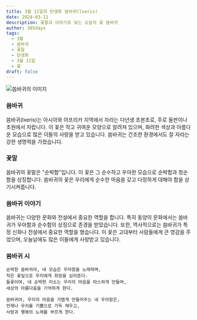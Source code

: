 ```yaml
---
title: 3월 11일의 탄생화 씀바귀(lxeris)
date: 2024-03-11
description: 꽃말과 이야기로 보는 오늘의 꽃 씀바귀
author: 365days
tags:
  - 3월
  - 씀바귀
  - 꽃말
  - 탄생화
  - 3월 11일
  - 꽃
draft: false
---
```



![씀바귀의 이미지](https://cdn.pixabay.com/photo/2020/05/16/11/18/bee-5177103_640.jpg#center)


### 씀바귀
씀바귀(lxeris)는 아시아와 아프리카 지역에서 자라는 다년생 초본초로, 주로 들판이나 초원에서 자랍니다. 이 꽃은 작고 귀여운 모양으로 알려져 있으며, 화려한 색상과 아름다운 모습으로 많은 이들의 사랑을 받고 있습니다. 씀바귀는 건조한 환경에서도 잘 자라는 강한 생명력을 가졌습니다.

### 꽃말
씀바귀의 꽃말은 "순박함"입니다. 이 꽃은 그 순수하고 우아한 모습으로 순박함과 청순함을 상징합니다. 씀바귀의 꽃은 우리에게 순수한 마음을 갖고 다정하게 대해야 함을 상기시켜줍니다.

### 씀바귀 이야기
씀바귀는 다양한 문화와 전설에서 중요한 역할을 합니다. 특히 동양의 문화에서는 씀바귀가 우아함과 순수함의 상징으로 존경을 받았습니다. 또한, 역사적으로는 씀바귀가 특정 신화나 전설에서 중요한 역할을 했습니다. 이 꽃은 고대부터 사람들에게 큰 영감을 주었으며, 오늘날에도 많은 이들에게 사랑받고 있습니다.

### 씀바귀 시

```plaintext
순박한 씀바귀야, 네 모습은 우아함을 노래하며,
작은 꽃잎으로 우리에게 희망을 심어준다.
들꽃이여, 네 순박한 미소는 우리의 마음을 따스하게 만들며,
세상의 아름다움을 기억하게 한다.

씀바귀야, 우리의 마음을 가볍게 만들어주는 네 우아함은,
언제나 우리를 기쁨으로 가득 채우고,
사랑과 행복의 노래를 부르게 한다.
```